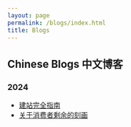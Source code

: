 ```yaml
---
layout: page
permalink: /blogs/index.html
title: Blogs
---
```


## Chinese Blogs 中文博客

### 2024

- [建站完全指南](./web)
- [关于消费者剩余的刻画](./consumer-surplus)



